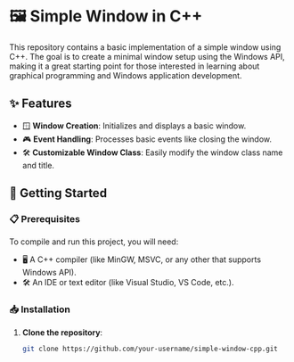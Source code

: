 # 🖼️ Simple Window in C++

This repository contains a basic implementation of a simple window using C++. The goal is to create a minimal window setup using the Windows API, making it a great starting point for those interested in learning about graphical programming and Windows application development.

## ✨ Features

- 🪟 **Window Creation**: Initializes and displays a basic window.
- 🎮 **Event Handling**: Processes basic events like closing the window.
- 🛠️ **Customizable Window Class**: Easily modify the window class name and title.

## 🚀 Getting Started

### 📋 Prerequisites

To compile and run this project, you will need:

- 🖥️ A C++ compiler (like MinGW, MSVC, or any other that supports Windows API).
- 🛠️ An IDE or text editor (like Visual Studio, VS Code, etc.).

### 📥 Installation

1. **Clone the repository**:
   ```sh
   git clone https://github.com/your-username/simple-window-cpp.git
